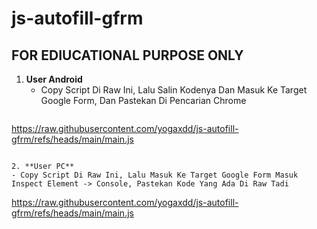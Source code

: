 # js-autofill-gfrm

## FOR EDIUCATIONAL PURPOSE ONLY

1. **User Android**
   - Copy Script Di Raw Ini, Lalu Salin Kodenya Dan Masuk Ke Target Google Form, Dan Pastekan Di Pencarian Chrome
   ```
https://raw.githubusercontent.com/yogaxdd/js-autofill-gfrm/refs/heads/main/main.js
   ```

2. **User PC**
  - Copy Script Di Raw Ini, Lalu Masuk Ke Target Google Form Masuk Inspect Element -> Console, Pastekan Kode Yang Ada Di Raw Tadi
  ```
https://raw.githubusercontent.com/yogaxdd/js-autofill-gfrm/refs/heads/main/main.js
  ```
